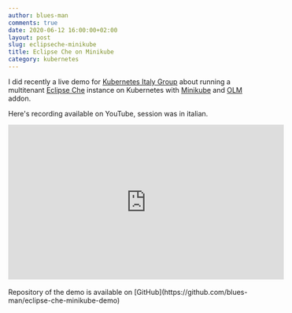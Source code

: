 ```yaml
---
author: blues-man
comments: true
date: 2020-06-12 16:00:00+02:00
layout: post
slug: eclipseche-minikube
title: Eclipse Che on Minikube
category: kubernetes
---
```


I did recently a live demo for [Kubernetes Italy Group](https://t.me/kubernetes_it) about running a multitenant [Eclipse Che](https://www.eclipse.org/che/) instance on Kubernetes with [Minikube](https://minikube.sigs.k8s.io/docs/start/) and [OLM](https://github.com/operator-framework/operator-lifecycle-manager) addon.

Here's recording available on YouTube, session was in italian.

<iframe width="560" height="315" src="https://www.youtube.com/embed/yENCb08WGvE" frameborder="0" allow="accelerometer; autoplay; encrypted-media; gyroscope; picture-in-picture" allowfullscreen></iframe>

<br>
<br>
Repository of the demo is available on [GitHub](https://github.com/blues-man/eclipse-che-minikube-demo)